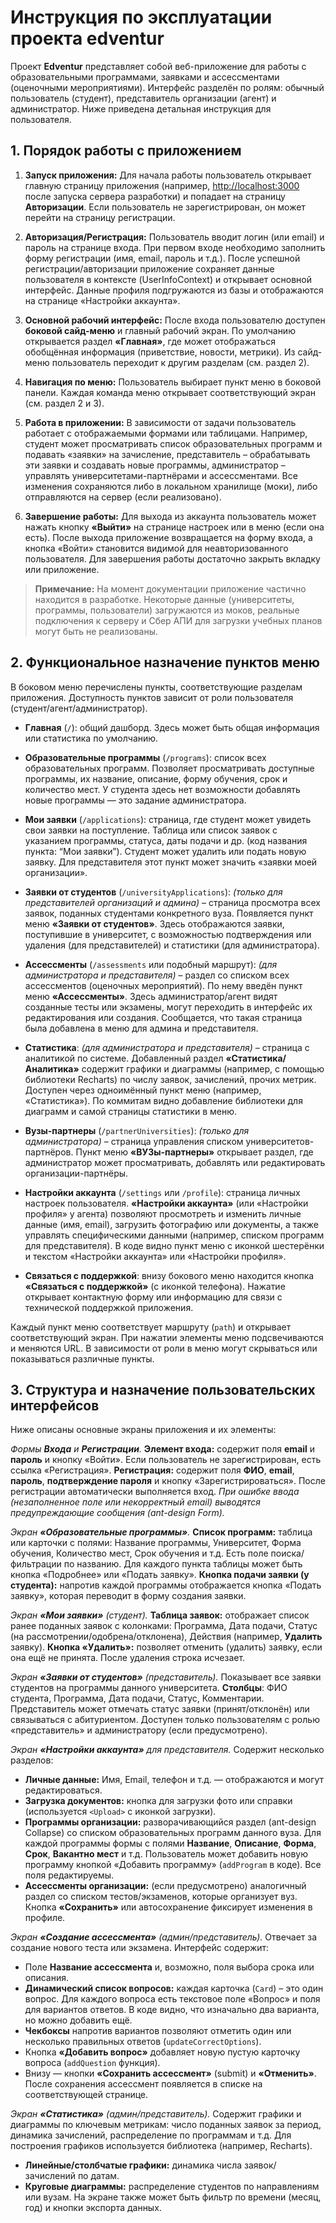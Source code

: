 # Инструкция по эксплуатации проекта edventur

Проект **Edventur** представляет собой веб-приложение для работы с образовательными программами, заявками и ассессментами (оценочными мероприятиями). Интерфейс разделён по ролям: обычный пользователь (студент), представитель организации (агент) и администратор. Ниже приведена детальная инструкция для пользователя.

## 1. Порядок работы с приложением

1. **Запуск приложения:** Для начала работы пользователь открывает главную страницу приложения (например, [http://localhost:3000](http://localhost:3000) после запуска сервера разработки) и попадает на страницу **Авторизации**. Если пользователь не зарегистрирован, он может перейти на страницу регистрации.

2. **Авторизация/Регистрация:** Пользователь вводит логин (или email) и пароль на странице входа. При первом входе необходимо заполнить форму регистрации (имя, email, пароль и т.д.). После успешной регистрации/авторизации приложение сохраняет данные пользователя в контексте (UserInfoContext) и открывает основной интерфейс. Данные профиля подгружаются из базы и отображаются на странице «Настройки аккаунта».

3. **Основной рабочий интерфейс:** После входа пользователю доступен **боковой сайд-меню** и главный рабочий экран. По умолчанию открывается раздел **«Главная»**, где может отображаться обобщённая информация (приветствие, новости, метрики). Из сайд-меню пользователь переходит к другим разделам (см. раздел 2).

4. **Навигация по меню:** Пользователь выбирает пункт меню в боковой панели. Каждая команда меню открывает соответствующий экран (см. раздел 2 и 3).

5. **Работа в приложении:** В зависимости от задачи пользователь работает с отображаемыми формами или таблицами. Например, студент может просматривать список образовательных программ и подавать «заявки» на зачисление, представитель – обрабатывать эти заявки и создавать новые программы, администратор – управлять университетами-партнёрами и ассессментами. Все изменения сохраняются либо в локальном хранилище (моки), либо отправляются на сервер (если реализовано).

6. **Завершение работы:** Для выхода из аккаунта пользователь может нажать кнопку **«Выйти»** на странице настроек или в меню (если она есть). После выхода приложение возвращается на форму входа, а кнопка «Войти» становится видимой для неавторизованного пользователя. Для завершения работы достаточно закрыть вкладку или приложение.

> **Примечание:** На момент документации приложение частично находится в разработке. Некоторые данные (университеты, программы, пользователи) загружаются из моков, реальные подключения к серверу и Сбер АПИ для загрузки учебных планов могут быть не реализованы.

## 2. Функциональное назначение пунктов меню

В боковом меню перечислены пункты, соответствующие разделам приложения. Доступность пунктов зависит от роли пользователя (студент/агент/администратор).

* **Главная** (`/`): общий дашборд. Здесь может быть общая информация или статистика по умолчанию.

* **Образовательные программы** (`/programs`): список всех образовательных программ. Позволяет просматривать доступные программы, их название, описание, форму обучения, срок и количество мест. У студента здесь нет возможности добавлять новые программы — это задание администратора.

* **Мои заявки** (`/applications`): страница, где студент может увидеть свои заявки на поступление. Таблица или список заявок с указанием программы, статуса, даты подачи и др. (код названия пункта: “Мои заявки”). Студент может удалить или подать новую заявку. Для представителя этот пункт может значить «заявки моей организации».

* **Заявки от студентов** (`/universityApplications`): *(только для представителей организаций и админа)* – страница просмотра всех заявок, поданных студентами конкретного вуза. Появляется пункт меню **«Заявки от студентов»**. Здесь отображаются заявки, поступившие в университет, с возможностью подтверждения или удаления (для представителей) и статистики (для администратора).

* **Ассессменты** (`/assessments` или подобный маршрут): *(для администратора и представителя)* – раздел со списком всех ассессментов (оценочных мероприятий). По нему введён пункт меню **«Ассессменты»**. Здесь администратор/агент видят созданные тесты или экзамены, могут переходить в интерфейс их редактирования или создания. Сообщается, что такая страница была добавлена в меню для админа и представителя.

* **Статистика**: *(для администратора и представителя)* – страница с аналитикой по системе. Добавленный раздел **«Статистика/Аналитика»** содержит графики и диаграммы (например, с помощью библиотеки Recharts) по числу заявок, зачислений, прочих метрик. Доступен через одноимённый пункт меню (например, «Статистика»). По коммитам видно добавление библиотеки для диаграмм и самой страницы статистики в меню.

* **Вузы-партнеры** (`/partnerUniversities`): *(только для администратора)* – страница управления списком университетов-партнёров. Пункт меню **«ВУЗы-партнеры»** открывает раздел, где администратор может просматривать, добавлять или редактировать организации-партнёры.

* **Настройки аккаунта** (`/settings` или `/profile`): страница личных настроек пользователя. **«Настройки аккаунта»** (или «Настройки профиля» у агента) позволяют просмотреть и изменить личные данные (имя, email), загрузить фотографию или документы, а также управлять специфическими данными (например, списком программ для представителя). В коде видно пункт меню с иконкой шестерёнки и текстом «Настройки аккаунта» или «Настройки профиля».

* **Связаться с поддержкой**: внизу бокового меню находится кнопка **«Связаться с поддержкой»** (с иконкой телефона). Нажатие открывает контактную форму или информацию для связи с технической поддержкой приложения.

Каждый пункт меню соответствует маршруту (`path`) и открывает соответствующий экран. При нажатии элементы меню подсвечиваются и меняются URL. В зависимости от роли в меню могут скрываться или показываться различные пункты.

## 3. Структура и назначение пользовательских интерфейсов

Ниже описаны основные экраны приложения и их элементы:

&#x20;*Формы **Входа** и **Регистрации**.*
**Элемент входа:** содержит поля **email** и **пароль** и кнопку «Войти». Если пользователь не зарегистрирован, есть ссылка «Регистрация».
**Регистрация:** содержит поля **ФИО**, **email**, **пароль**, **подтверждение пароля** и кнопку «Зарегистрироваться». После регистрации автоматически выполняется вход.
*При ошибке ввода (незаполненное поле или некорректный email) выводятся предупреждающие сообщения (ant-design Form).*

&#x20;*Экран **«Образовательные программы»**.*
**Список программ:** таблица или карточки с полями: Название программы, Университет, Форма обучения, Количество мест, Срок обучения и т.д. Есть поле поиска/фильтрации по названию. Для каждого пункта таблицы может быть кнопка «Подробнее» или «Подать заявку».
**Кнопка подачи заявки (у студента):** напротив каждой программы отображается кнопка «Подать заявку», которая переводит в форму создания заявки.

&#x20;*Экран **«Мои заявки»** (студент).*
**Таблица заявок:** отображает список ранее поданных заявок с колонками: Программа, Дата подачи, Статус (на рассмотрении/одобрена/отклонена), Действия (например, **Удалить** заявку).
**Кнопка «Удалить»:** позволяет отменить (удалить) заявку, если она ещё не принята. После удаления строка исчезает.

&#x20;*Экран **«Заявки от студентов»** (представитель).*
Показывает все заявки студентов на программы данного университета. **Столбцы**: ФИО студента, Программа, Дата подачи, Статус, Комментарии. Представитель может отмечать статус заявки (принят/отклонён) или связываться с абитуриентом.
Доступен только пользователям с ролью «представитель» и администратору (если предусмотрено).

&#x20;*Экран **«Настройки аккаунта»** для представителя.*
Содержит несколько разделов:

* **Личные данные:** Имя, Email, телефон и т.д. — отображаются и могут редактироваться.
* **Загрузка документов:** кнопка для загрузки фото или справки (используется `<Upload>` с иконкой загрузки).
* **Программы организации:** разворачивающийся раздел (ant-design Collapse) со списком образовательных программ данного вуза. Для каждой программы формы с полями **Название**, **Описание**, **Форма**, **Срок**, **Вакантно мест** и т.д. Пользователь может добавить новую программу кнопкой «Добавить программу» (`addProgram` в коде). Все поля редактируемы.
* **Ассессменты организации:** (если предусмотрено) аналогичный раздел со списком тестов/экзаменов, которые организует вуз.
  Кнопка **«Сохранить»** или автосохранение фиксирует изменения в профиле.

&#x20;*Экран **«Создание ассессмента»** (админ/представитель).*
Отвечает за создание нового теста или экзамена. Интерфейс содержит:

* Поле **Название ассессмента** и, возможно, поля выбора срока или описания.
* **Динамический список вопросов:** каждая карточка (`Card`) – это один вопрос. Для каждого вопроса есть текстовое поле «Вопрос» и поля для вариантов ответов. В коде видно, что изначально два варианта, но можно добавить ещё.
* **Чекбоксы** напротив вариантов позволяют отметить один или несколько правильных ответов (`updateCorrectOptions`).
* Кнопка **«Добавить вопрос»** добавляет новую пустую карточку вопроса (`addQuestion` функция).
* Внизу — кнопки **«Сохранить ассессмент»** (submit) и **«Отменить»**. После сохранения ассессмент появляется в списке на соответствующей странице.

&#x20;*Экран **«Статистика»** (админ/представитель).*
Содержит графики и диаграммы по ключевым метрикам: число поданных заявок за период, динамика зачислений, распределение по программам и т.д. Для построения графиков используется библиотека (например, Recharts).

* **Линейные/столбчатые графики:** динамика числа заявок/зачислений по датам.
* **Круговые диаграммы:** распределение студентов по направлениям или вузам.
  На экране также может быть фильтр по времени (месяц, год) и кнопки экспорта данных.

